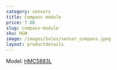 ```yaml
---
category: sensors
title: Compass module
price: 7.00
slug: compass-module
sku: HGW
image: /images/Sales/sensor_compass.jpeg
layout: productdetails
---
```

Model: <a href="http://www.adafruit.com/datasheets/HMC5883L_3-Axis_Digital_Compass_IC.pdf"> HMC5883L</a>
